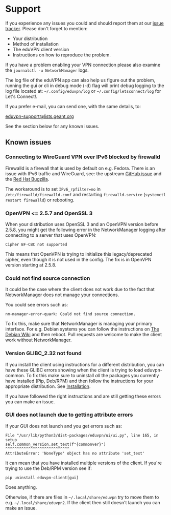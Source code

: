 # Support

If you experience any issues you could and should report them at our
[issue tracker](https://github.com/eduvpn/python-eduvpn-client/issues).
Please don't forget to mention:

- Your distribution
- Method of installation
- The eduVPN client version
- Instructions on how to reproduce the problem.

If you
have a problem enabling your VPN connection please also examine the
`journalctl -u NetworkManager` logs. 

The log file of the
eduVPN app can also help us figure out the problem, running the gui or
cli in debug mode (-d) flag will print debug logging to the log file
located at: `~/.config/eduvpn/log` or `~/.config/letsconnect/log` for
Let's Connect!.

If you prefer e-mail, you can send one, with the same details, to:

[eduvpn-support@lists.geant.org](mailto:eduvpn-support@lists.geant.org)

See the section below for any known issues.

## Known issues

### Connecting to WireGuard VPN over IPv6 blocked by firewalld

Firewalld is a firewall that is used by default on e.g. Fedora.
There is an issue with IPv6 traffic and WireGuard, see: the upstream [GitHub issue](https://github.com/firewalld/firewalld/issues/1203) and the [Red Hat Bugzilla](https://bugzilla.redhat.com/show_bug.cgi?id=2293925).

The workaround is to set `IPv6_rpfilter=no` in `/etc/firewalld/firewalld.conf` and restarting `firewalld.service` (`systemctl restart firewalld`) or rebooting.

### OpenVPN <= 2.5.7 and OpenSSL 3

When your distribution uses OpenSSL 3 and an OpenVPN version before
2.5.8, you might get the following error in the NetworkManager logging
after connecting to a server that uses OpenVPN:

``` console
Cipher BF-CBC not supported
```

This means that OpenVPN is trying to initialize this legacy/deprecated
cipher, even though it is not used in the config. The fix is in OpenVPN
version starting at 2.5.8.

### Could not find source connection

It could be the case where the client does not work due to the fact that
NetworkManager does not manage your connections.

You could see errors such as:

``` console
nm-manager-error-quark: Could not find source connection.
```

To fix this, make sure that NetworkManager is managing your primary
interface. For e.g. Debian systems you can follow the instructions on
[The Debian
Wiki](https://wiki.debian.org/NetworkManager#Enabling_Interface_Management)
and then reboot. Pull requests are welcome to make the client work
without NetworkManager.

### Version GLIBC_2.32 not found

If you install the client using instructions for a different
distribution, you can have these GLIBC errors showing when the client is
trying to load eduvpn-common. To fix this make sure to uninstall *all*
the packages you currently have installed (Pip, Deb/RPM) and then follow
the instructions for your appropriate distribution. See
[Installation](./installation.md).

If you have followed the right instructions and are still getting these
errors you can make an issue.

### GUI does not launch due to getting attribute errors

If your GUI does not launch and you get errors such as:

``` console
File "/usr/lib/python3/dist-packages/eduvpn/ui/ui.py", line 165, in setup
self.common_version.set_text(f"{commonver}")
^^^^^^^^^^^^^^^^^^^^^^^^^^^^
AttributeError: 'NoneType' object has no attribute 'set_text'
```

It can mean that you have installed multiple versions of the client. If
you\'re trying to use the Deb/RPM version see if:

``` console
pip uninstall eduvpn-client[gui]
```

Does anything.

Otherwise, if there are files in `~/.local/share/eduvpn`
try to move them to e.g. `~/.local/share/eduvpn2`. If the
client then still doesn't launch you can make an issue.

